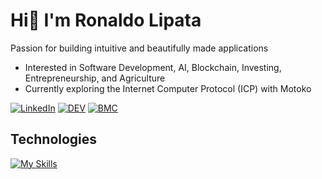 # Hi👋 I'm Ronaldo Lipata

Passion for building intuitive and beautifully made applications

- Interested in Software Development, AI, Blockchain, Investing, Entrepreneurship, and Agriculture
- Currently exploring the Internet Computer Protocol (ICP) with Motoko

[![LinkedIn](https://img.shields.io/badge/LinkedIn-%230077B5.svg?&style=flat-square&logo=linkedin&logoColor=white)](https://www.linkedin.com/in/ronaldolipata/)  [![DEV](https://img.shields.io/badge/DEV-%23000000.svg?&style=flat-square&logo=dev.to&logoColor=white)](https://dev.to/ronaldolipata)  [![BMC](https://img.shields.io/badge/BuyMeaCoffee-%23FFDD00.svg?&style=flat-square&logo=buy-me-a-coffee&logoColor=black)](https://www.buymeacoffee.com/ronaldolipata)

## Technologies

[![My Skills](https://skillicons.dev/icons?i=html,css,tailwind,bootstrap,sass,js,ts,react,redux,materialui,nodejs,express,mongodb,git,github,gitlab,vite,webpack,jest,postman&theme=light)](https://skillicons.dev)
